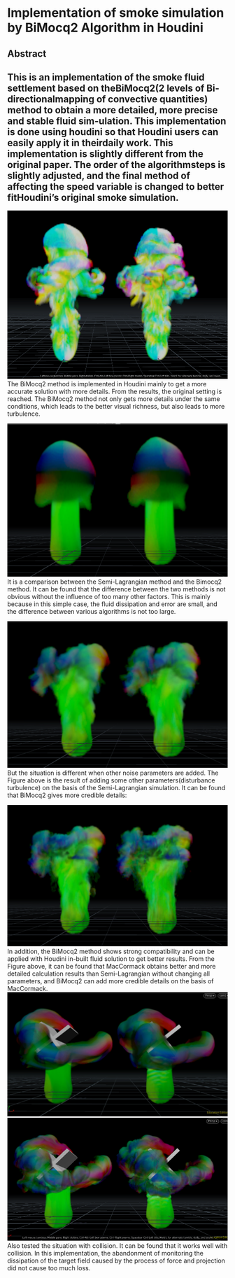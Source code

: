 # Implementation of smoke simulation by BiMocq2 Algorithm in Houdini 


## Abstract

This is an implementation of the smoke fluid settlement based on theBiMocq2(2 levels of Bi-directionalmapping of convective quantities) method to obtain a more detailed, more precise and stable fluid sim-ulation.  This implementation is done using houdini so that Houdini users can easily apply it in theirdaily work.  This implementation is slightly different from the original paper.  The order of the algorithmsteps is slightly adjusted, and the final method of affecting the speed variable is changed to better fitHoudini’s original smoke simulation.
-------------------------------------------------------------



![the left one is the Houdini preset billowy Smoke. The right one is the result of replacing the MacCormack advection in the preset with BiMocq2](Images\Snipaste_2020-08-19_21-28-57.png)   
    The BiMocq2 method is implemented in Houdini mainly to get a more accurate solution with more details. From the results, the original setting is reached. The BiMocq2 method not only gets more details under the same conditions, which leads to the better visual richness, but also leads to more turbulence.

![The left one is Semi-Lagrangian. The right one is BiMocq2](Images\Snipaste_2020-08-20_09-59-26.png)
    It is a comparison between the Semi-Lagrangian method and the Bimocq2 method. It can be found that the difference between the two methods is not obvious without the influence of too many other factors. This is mainly because in this simple case, the fluid dissipation and error are small, and the difference between various algorithms is not too large.

![The left one is Semi-Lagrangian with Noise. The right one is BiMocq2 with Noise](Images\Snipaste_2020-08-20_10-02-38.png)
     But the situation is different when other noise parameters are added. The Figure above is the result of adding some other parameters(disturbance turbulence) on the basis of the Semi-Lagrangian simulation. It can be found that BiMocq2 gives more credible details:

![The left one is MacCormack with Noise. The right one is MacCormack + BiMocq2 with Noise](Images\Snipaste_2020-08-20_10-03-06.png)
     In addition, the BiMocq2 method shows strong compatibility and can be applied with Houdini in-built fluid solution to get better results.
    From the Figure above, it can be found that MacCormack obtains better and more detailed calculation results than Semi-Lagrangian without changing all parameters, and BiMocq2 can add more credible details on the basis of MacCormack.
![The left one is Semi-Lagrangian with Collision. The right one is BiMocq2 with Collision](Images\Snipaste_2020-08-23_08-17-38.png)
![The left one is MacCormack with Collision. The right one is MacCormack + BiMocq2 with Collision](Images\Snipaste_2020-08-23_08-18-18.png)
     Also tested the situation with collision. It can be found that it works well with collision. In this implementation, the abandonment of monitoring the dissipation of the target field caused by the process of force and projection did not cause too much loss.

